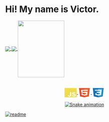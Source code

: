 <h1> Hi! My name is Victor. </h1>

<div>
  <a href="https://github.com/victor08dssz">
  <img height="180em"   align="center" src="https://github-readme-stats.vercel.app/api?username=victor08dssz&show_icons=true&theme=react&include_all_commits=true&count_private=true"/>
  <img height="180em"  align="center" src="https://github-readme-stats.vercel.app/api/top-langs/?username=victor08dssz&layout=compact&langs_count=7&theme=react" />
    

  <img align="center" width="148" height="180" src="https://media1.tenor.com/images/68e8337fb4eb7e40645d832c64762a8b/tenor.gif?itemid=19443613">
</div>
 <br>
<div  align="center"> 
  <div style="display: inline_block"><br>
  <img align="center" alt="Rafa-Js" height="30" width="40" src="https://raw.githubusercontent.com/devicons/devicon/master/icons/javascript/javascript-plain.svg">
  <img align="center" alt="HTML" height="30" width="40" src="https://raw.githubusercontent.com/devicons/devicon/master/icons/html5/html5-original.svg">
  <img align="center" alt="CSS" height="30" width="40" src="https://raw.githubusercontent.com/devicons/devicon/master/icons/css3/css3-original.svg"> 
 

</div>

  
  
  ![Snake animation](https://github.com/victor08dssz/victor08dssz/blob/output/github-contribution-grid-snake.svg)
 
</div>
  
   
  [![readme](https://github-readme-stats.vercel.app/api/pin/?username=victor08dssz&repo=victor08dssz&theme=react)](https://github.com/victor08dssz/victor08dssz)
 




